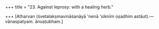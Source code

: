 +++
title = "23. Against leprosy: with a healing herb."

+++
[Atharvan (śvetalakṣmavināśanāyā 'nenā 'siknīm oṣadhim astāut).—vānaspatyam. ānuṣṭubham.]
